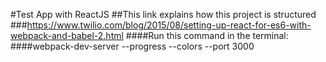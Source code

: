 #Test App with ReactJS
##This link explains how this project is structured
###https://www.twilio.com/blog/2015/08/setting-up-react-for-es6-with-webpack-and-babel-2.html
####Run this command in the terminal:
####webpack-dev-server --progress --colors --port 3000
